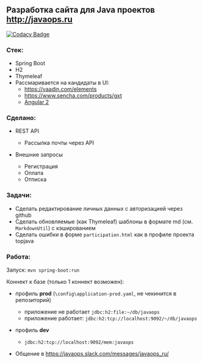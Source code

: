 ## Разработка сайта для Java проектов http://javaops.ru

[![Codacy Badge](https://api.codacy.com/project/badge/grade/300abd4332374403bec8fac9499b1127)](https://www.codacy.com/app/gkislin/javaops)

### Стек:
- Spring Boot
- H2
- Thymeleaf
- Рассмаривается на кандидаты в UI: 
  - https://vaadin.com/elements
  - https://www.sencha.com/products/gxt
  - <a href="https://angular.io">Angular 2</a>

### Сделано:
- REST API
  - Рассылка почты через API

- Внешние запросы
  - Регистрация
  - Оплата
  - Отписка

### Задачи:
- Сделать редактирование личных данных с авторизацией через github
- Сделать обновляемые (как Thymeleaf) шаблоны в формате md (см. `MarkdownUtil`) с кэшированием
- Сделать ошибки в форме `participation.html` как в профиле проекта topjava

### Работа:

   Запуск: `mvn spring-boot:run`

   Коннект к базе (только 1 коннект возможен):

   - профиль **prod** (`\config\application-prod.yaml`, не чекинится в репозиторий)
      - приложение не работает `jdbc:h2:file:~/db/javaops`
      - приложение работает:   `jdbc:h2:tcp://localhost:9092/~/db/javaops`

   - профиль **dev**
      - `jdbc:h2:tcp://localhost:9092/mem:javaops`

   - Общение в https://javaops.slack.com/messages/javaops_ru/

